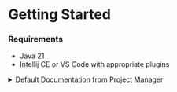 # Getting Started

### Requirements

- Java 21
- Intellij CE or VS Code with appropriate plugins

<details>
<summary>Default Documentation from Project Manager</summary>

### Reference Documentation

For further reference, please consider the following sections:

- [Official Gradle documentation](https://docs.gradle.org)
- [Spring Boot Gradle Plugin Reference Guide](https://docs.spring.io/spring-boot/3.4.3/gradle-plugin)
- [Create an OCI image](https://docs.spring.io/spring-boot/3.4.3/gradle-plugin/packaging-oci-image.html)
- [Spring Web](https://docs.spring.io/spring-boot/3.4.3/reference/web/servlet.html)
- [Spring Data JPA](https://docs.spring.io/spring-boot/3.4.3/reference/data/sql.html#data.sql.jpa-and-spring-data)
- [Spring Boot DevTools](https://docs.spring.io/spring-boot/3.4.3/reference/using/devtools.html)

### Guides

The following guides illustrate how to use some features concretely:

- [Building a RESTful Web Service](https://spring.io/guides/gs/rest-service/)
- [Serving Web Content with Spring MVC](https://spring.io/guides/gs/serving-web-content/)
- [Building REST services with Spring](https://spring.io/guides/tutorials/rest/)
- [Accessing Data with JPA](https://spring.io/guides/gs/accessing-data-jpa/)

### Additional Links

These additional references should also help you:

- [Gradle Build Scans – insights for your project's build](https://scans.gradle.com#gradle)

</details>
